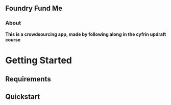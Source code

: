## Foundry Fund Me

### About

**This is a crowdsourcing app, made by following along in the cyfrin updraft course**

# Getting Started

## Requirements

## Quickstart
